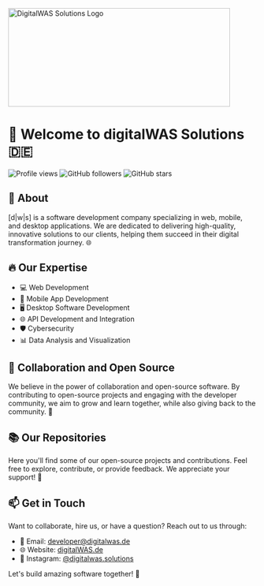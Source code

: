 <img src="https://i.imgur.com/0f9zJOG.png" alt="DigitalWAS Solutions Logo" width="450" height="200"/>


# 👋 Welcome to digitalWAS Solutions 🇩🇪

![Profile views](https://gpvc.arturio.dev/digitalwas-solutions) 
![GitHub followers](https://img.shields.io/github/followers/digitalwas-solutions?style=social)
![GitHub stars](https://img.shields.io/github/stars/digitalwas-solutions?style=social)

## 🚀 About
[d|w|s] is a software development company specializing in web, mobile, and desktop applications. We are dedicated to delivering high-quality, innovative solutions to our clients, helping them succeed in their digital transformation journey. 🌐

## 🔥 Our Expertise
- 💻 Web Development
- 📱 Mobile App Development
- 🖥️ Desktop Software Development
- 🌐 API Development and Integration
- 🛡️ Cybersecurity
- 📊 Data Analysis and Visualization

## 🤝 Collaboration and Open Source
We believe in the power of collaboration and open-source software. By contributing to open-source projects and engaging with the developer community, we aim to grow and learn together, while also giving back to the community. 🌟

## 📚 Our Repositories
Here you'll find some of our open-source projects and contributions. Feel free to explore, contribute, or provide feedback. We appreciate your support! 🙌

## 📫 Get in Touch
Want to collaborate, hire us, or have a question? Reach out to us through:

- 📧 Email: [developer@digitalwas.de](mailto:info@digitalwassolutions.com)
- 🌐 Website: [digitalWAS.de](https://digitalwas.de)
- 🤳 Instagram: [@digitalwas.solutions](https://www.instagram.com/digitalwas.solutions/)

Let's build amazing software together! 🚀
